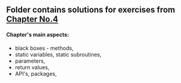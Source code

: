 <html>
  <h2>Folder contains solutions for exercises from <a href="http://math.hws.edu/javanotes/c4/index.html">Chapter No.4<a/></h2>
  <h4>Chapter's main aspects:</h4> 
  <ul>
    <li>black boxes - methods,</li>
    <li>static variables, static subroutines,</li>
    <li>parameters,</li>
    <li>return values,</li>
    <li>API's, packages,</li> 
  </ul>
</html>
